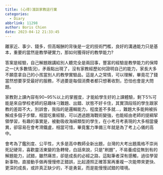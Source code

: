 ```yaml
---
title: (心得)淺談家教這行業
categories:
  - Diary
abbrlink: 11298
author: Boris Chien
date: 2023-04-12 21:33:45
---
```


離家近、事少、錢多，但高報酬的背後是一定的技術門檻，良好的溝通能力只是基本，重要的當然是教學硬實力，那如何獲得好的教學能力?

答案是經驗，自己解題跟講給別人聽完全是兩回事，豐富的經驗是教學能力的保障之一(大多數情況)，矛盾點出現了，沒有家教經歷如何證明自己的能力，家長大多不願意拿自己的小孩當別人的教學實驗品，這是人之常情，可以理解，畢竟花了錢當然想要享受最好的服務，不過要是每個消費者都只想著收割，恐怕也會是大問題。

家教對上課內容有90~95%以上的掌握度，才能給學生好的上課體驗，剩下5%可能是來自學校老師的惡趣味刁難題、出錯、狀態不好卡住，其實頂段班的學生跟家教的差距不大，別誤會，我指的是邏輯能力，程度差不多就...，難題大多能夠被拆解成多個子步驟，相當吃重經驗，可以透過題海戰術變強，也能經由老師的提綱挈領學習，有趣的事實是，被動吸收海綿類型的學生，在小考月考表現的大多相當優異，卻容易在會考滑鐵盧，相當可惜，畢竟奮力準備三年就是為了考上心儀的高中。

會考為了鑑別度、公平性，大多是高中教師全新出題，台灣的大考出題風格不崇尚死記硬背，喜歡靈活東變的急轉彎，白話來說，只是"刷題"，不易養成從無到有的解題能力，試錯，雖然痛苦，卻是成長的必經之路，這點筆者深有感觸，過往學習新事物，直接動手做再慢慢修正錯誤，比起遵照正確答案再重複一次能帶來更快、更深的成長，或許真正缺少的，不是勇氣，而是能慢慢試錯的環境。

